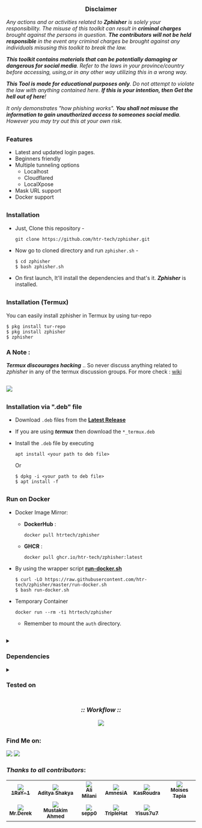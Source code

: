 <h3><p align="center">Disclaimer</p></h3>

<i>Any actions and or activities related to <b>Zphisher</b> is solely your responsibility. The misuse of this toolkit can result in <b>criminal charges</b> brought against the persons in question. <b>The contributors will not be held responsible</b> in the event any criminal charges be brought against any individuals misusing this toolkit to break the law.

<b>This toolkit contains materials that can be potentially damaging or dangerous for social media</b>. Refer to the laws in your province/country before accessing, using,or in any other way utilizing this in a wrong way.

<b>This Tool is made for educational purposes only</b>. Do not attempt to violate the law with anything contained here. <b>If this is your intention, then Get the hell out of here</b>!

It only demonstrates "how phishing works". <b>You shall not misuse the information to gain unauthorized access to someones social media</b>. However you may try out this at your own risk.</i>

##

### Features

- Latest and updated login pages.
- Beginners friendly
- Multiple tunneling options
  - Localhost
  - Cloudflared
  - LocalXpose
- Mask URL support 
- Docker support

##

### Installation

- Just, Clone this repository -
  ```
  git clone https://github.com/htr-tech/zphisher.git
  ```

- Now go to cloned directory and run `zphisher.sh` -
  ```
  $ cd zphisher
  $ bash zphisher.sh
  ```

- On first launch, It'll install the dependencies and that's it. ***Zphisher*** is installed.

##

### Installation (Termux)
You can easily install zphisher in Termux by using tur-repo
```
$ pkg install tur-repo
$ pkg install zphisher
$ zphisher
```
### A Note : 
***Termux discourages hacking*** .. So never discuss anything related to *zphisher* in any of the termux discussion groups. For more check : [wiki](https://wiki.termux.com/wiki/Hacking)

##

<p align="left">
  <a href="https://shell.cloud.google.com/cloudshell/open?cloudshell_git_repo=https://github.com/htr-tech/zphisher.git&tutorial=README.md" target="_blank"><img src="https://gstatic.com/cloudssh/images/open-btn.svg"></a>
</p>

##

### Installation via ".deb" file

- Download `.deb` files from the [**Latest Release**](https://github.com/htr-tech/zphisher/releases/latest)
- If you are using ***termux*** then download the `*_termux.deb`

- Install the `.deb` file by executing
  ```
  apt install <your path to deb file>
  ```
  Or
  ```
  $ dpkg -i <your path to deb file>
  $ apt install -f
  ```

##

### Run on Docker

- Docker Image Mirror:
  - **DockerHub** : 
    ```
    docker pull htrtech/zphisher
    ```
  - **GHCR** : 
    ```
    docker pull ghcr.io/htr-tech/zphisher:latest
    ```

- By using the wrapper script [**run-docker.sh**](https://raw.githubusercontent.com/htr-tech/zphisher/master/run-docker.sh)

  ```
  $ curl -LO https://raw.githubusercontent.com/htr-tech/zphisher/master/run-docker.sh
  $ bash run-docker.sh
  ```
- Temporary Container

  ```
  docker run --rm -ti htrtech/zphisher
  ```
  - Remember to mount the `auth` directory.

##

<details>
  <summary><h3>Dependencies</h3></summary>

<b>Zphisher</b> requires following programs to run properly - 
- `git`
- `curl`
- `php`

> All the dependencies will be installed automatically when you run **Zphisher** for the first time.
</details>

<details>
  <summary><h3>Tested on</h3></summary>

- **Ubuntu**
- **Debian**
- **Arch**
- **Manjaro**
- **Fedora**
- **Termux**
</details>

##

<h3 align="center"><i>:: Workflow ::</i></h3>
<p align="center">
<img src=".github/misc/workflow.gif"/>
</p>

##

### Find Me on:
<p align="left">
  <a href="https://tahmidrayat.is-a.dev" target="_blank"><img src="https://img.shields.io/badge/Socials-grey?style=for-the-badge&logo=linktree"></a>
  <a href="https://github.com/htr-tech" target="_blank"><img src="https://img.shields.io/badge/Github-blue?style=for-the-badge&logo=github"></a>
</p>


### *Thanks to all contributors*:

<table>
  <tr align="center">
    <td><a href="https://github.com/1RaY-1"><img src="https://avatars.githubusercontent.com/u/78962948?s=100" /><br /><sub><b>1RaY-1</b></sub></a></td>
    <td><a href="https://github.com/adi1090x"><img src="https://avatars.githubusercontent.com/u/26059688?s=100" /><br /><sub><b>Aditya Shakya</b></sub></a></td>
    <td><a href="https://github.com/AliMilani"><img src="https://avatars.githubusercontent.com/u/59066012?s=100" /><br /><sub><b>Ali Milani</b></sub></a></td>
    <td><a href="https://github.com/Meht-evaS"><img src="https://avatars.githubusercontent.com/u/57435273?s=100" /><br /><sub><b>AmnesiA</b></sub></a></td>
    <td><a href="https://github.com/KasRoudra"><img src="https://avatars.githubusercontent.com/u/78908440?s=100" /><br /><sub><b>KasRoudra</b></sub></a></td>
   <td><a href="https://github.com/MoisesTapia"><img src="https://avatars.githubusercontent.com/u/28166400?s=100" /><br /><sub><b>Moises Tapia</b></sub></a></td>
  </tr>
  <tr align="center">
   <td><a href="https://github.com/E343IO"><img src="https://avatars.githubusercontent.com/u/74646789?s=100" /><br /><sub><b>Mr.Derek</b></sub></a></td>
    <td><a href="https://github.com/BDhackers009"><img src="https://avatars.githubusercontent.com/u/67186139?s=100" /><br /><sub><b>Mustakim Ahmed</b></sub></a></td>
    <td><a href="https://github.com/sepp0"><img src="https://avatars.githubusercontent.com/u/36642137?s=100" /><br /><sub><b>sepp0</b></sub></a></td>
    <td><a href="https://github.com/TripleHat"><img src="https://avatars.githubusercontent.com/u/68332137?s=100" /><br /><sub><b>TripleHat</b></sub></a></td>
    <td><a href="https://github.com/Yisus7u7"><img src="https://avatars.githubusercontent.com/u/64093255?s=100" /><br /><sub><b>Yisus7u7</b></sub></a></td>
  </tr>
<table>

<!-- // -->
